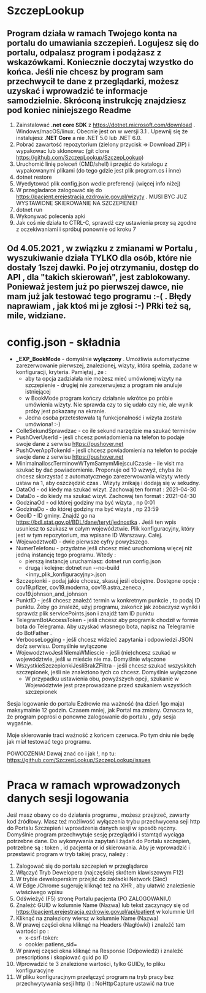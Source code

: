 # SzczepLookup

## Program działa w ramach Twojego konta na portalu do umawiania szczepień. Logujesz się do portalu, odpalasz program i podążasz z wskazówkami. Koniecznie doczytaj wzystko do końca. Jeśli nie chcesz by program sam przechwycił te dane z przeglądarki, możesz uzyskać i wprowadzić te informacje samodzielnie. Skróconą instrukcję znajdziesz pod koniec niniejszego Readme

1. Zainstalować **.net core SDK** z https://dotnet.microsoft.com/download . Windows/macOS/linux. Obecnie jest on w wersji 3.1 . Upewnij się że instalujesz **.NET Core** a nie .NET 5.0 lub .NET 6.0. 
2. Pobrać zawartość repozytorium (zielony przycisk => Download ZIP) i wypakowac lub sklonowac (git clone https://github.com/SzczepLookup/SzczepLookup)
3. Uruchomić linię poleceń (CMD/shell) i przejść do katalogu z wypakowanymi plikami (do tego gdzie jest plik program.cs i inne)
4. dotnet restore
5. Wyedytować plik config.json wedle preferencji (więcej info niżej)
6. W przegladarce zalogować się do https://pacjent.erejestracja.ezdrowie.gov.pl/wizyty . MUSI BYC JUZ WYSTAWIONE SKIEROWANIE NA SZCZEPIENIE!
7. dotnet run 
8. Wykonywać polecenia apki
9. Jak coś nie działa to CTRL-C, sprawdź czy ustawienia proxy są zgodne z oczekiwaniami i spróbuj ponownie od kroku 7

## Od 4.05.2021 ,  w związku z zmianami w Portalu , wyszukiwanie działa TYLKO dla osób, które nie dostały 1szej dawki. Po jej otrzymaniu, dostęp do API , dla "takich skierowań", jest zablokowany.  Ponieważ jestem już po pierwszej dawce, nie mam już jak testować tego programu :-( . Błędy naprawiam , jak ktoś mi je zgłosi :-) PRki też są, mile, widziane.


# config.json - składnia
* **_EXP_BookMode** - domyślnie **wyłączony** . Umożliwia automatyczne zarezerwowanie pierwszej, znalezionej, wizyty, która spełnia, zadane w konfiguracji, kryteria. Pamiętaj , że :
   - aby ta opcja zadziałała nie możesz mieć umówionej wizyty na szczepienie - drugiej nie zarezerwujesz a program nie anuluje istniejącej
   - w BookMode program kończy działanie wkrótce po próbie umówienia wizyty. Nie sprawda czy to się udało czy nie, ale wynik próby jest pokazany na ekranie. 
   - Jedna osoba przetestowała tą funkcjonalność i wizyta została umówiona! :-) 
* CoIleSekundSprawdzac - co ile sekund narzędzie ma szukać terminów
* PushOverUserId - jesli chcesz powiadomienia na telefon to podaje swoje dane z serwisu https://pushover.net
* PushOverAppTokenId - jesli chcesz powiadomienia na telefon to podaje swoje dane z serwisu https://pushover.net
* MinimalnaIloscTerminowWTymSamymMiejscuICzasie - ile visit ma szukać by dać powiadomienie. Proponuje od 10 wzwyż, chyba że chcesz skorzystać z automatycznego zarezerwowania wizyty wtedy ustaw na 1, aby oszczędzić czas . Wizyty znikają i dodają się w sekudny.
* DataOd - od kiedy ma szukać wizyt. Zachowaj ten format : 2021-04-30
* DataDo - do kiedy ma szukać wizyt. Zachowaj ten format : 2021-04-30
* GodzinaOd - od której godziny ma być wizyta , np 0:01
* GodzinaDo - do której godziny ma być wizyta , np 23:59
* GeoID - ID gminy. Znajdź go na https://bdl.stat.gov.pl/BDL/dane/teryt/jednostka . Jeśli ten wpis usuniesz to szukasz w całym województwie. Plik konfiguracyjny, który jest w tym repozytorium, ma wpisane ID Warszawy. Całej.  
* WojewodztwoID - dwie pierwsze cyfry powyższego. 
* NumerTelefonu - przydatne jeśli chcesz mieć uruchomioną więcej niż jedną instancję tego programu. Wtedy :
   - pierszą instancję uruchamiasz: dotnet run config.json
   - drugą i kolejne: dotnet run --no-build <inny_plik_konfiguracyjny>.json 
* Szczepionki - podaj jakie chcesz, skasuj jeśli obojętne. Dostępne opcje : cov19.pfizer, cov19.moderna, cov19.astra_zeneca , cov19.johnson_and_johnson
* PunktID - jeśli chcesz znaleźć termin w konkretnym punkcie , to podaj ID punktu. Żeby go znaleźć, użyj programu, zakończ jak zobaczysz wyniki i sprawdz plik servicePoints.json i znajdź tam ID punktu
* TelegramBotAccessToken - jeśli chcesz aby programik chodził w formie bota do Telegrama. Aby uzyskać własnego bota, napisz na Telegramie do BotFather . 
* VerbooseLogging - jeśli chcesz widzieć zapytania i odpowiedzi JSON do/z serwisu. Domyślnie wyłączone
* WojewodztwoJesliNiemaWMiescie - jeśli (nie)chcesz szukać w województwie, jeśli w mieście nie ma. Domyślnie włączone
* WszystkieSzczepionkiJesliBrakZFiltra - jeśli chcesz szukać wszyskitch szczepionek, jeśli nie znaleziono tych co chcesz. Domyślnie wyłączone
   - W przypadku ustawienia obu, powyższych opcji, szukanie w Województwie jest przeprowadzane przed szukaniem wszystkich szczepionek

Sesja logowanie do portalu Ezdrowie ma ważność (na dzień 1go maja) maksymalnie 12 godzin. Czasem mniej, jak Portal ma zmiany. Oznacza to, że program poprosi o ponowne zalogowanie do portalu , gdy sesja wygaśnie. 

Moje skierowanie traci ważność z końcem czerwca. Po tym dniu nie będę jak miał testować tego programu. 

POWODZENIA! Dawaj znać co i jak !, np tu: https://github.com/SzczepLookup/SzczepLookup/issues 
   

# Praca w ramach wprowadzonych danych sesji logowania
Jeśl masz obawy co do działania programu , możesz przejrzeć, zawarty kod źródłowy. Masz też możliwość wyłączenia trybu przechwycena seji http do Portalu Szczepień i wproadzenia danych sesji w sposób ręczny. Domyślnie program przechwytuje sesję przeglądrki i stamtąd wyciąga potrzebne dane. 
Do wykonywania zapytań i żądań do Portalu szczepień, potrzebne są : token , id pacjenta or id skierowania. Aby je wprowadzić i przestawić program w tryb takiej pracy, należy :
1. Zalogować się do portalu szczepień w przeglądarce
2. Włączyć Tryb Dewelopera (najczęściej skrótem klawiszowym F12)
3. W trybie deweloperskim przejść do zakładki Network (Sieć)
4. W Edge /Chrome sugeruję kliknąć też na XHR , aby ułatwić znalezienie właściwego wpisu
5. Odświeżyć (F5) stronę Portalu pacjenta (PO ZALOGOWANIU)
6. Znaleźć GUID w kolumnie Name (Nazwa) lub tekst zaczynący się od https://pacjent.erejestracja.ezdrowie.gov.pl/api/patient w kolumnie Url
7. Kliknąć na znaleziony wiersz w kolumnie Name (Nazwa)
8. W prawej części okna kliknąć na Headers (Nagłówki) i znaleźć tam wartości po :
   - x-csrf-token:
   - cookie: patiens_sid=
9. W prawej częsci okna kliknąć na Response (Odpowiedź) i znaleźć prescriptions i skopiować guid po ID
10. Wprowadzić te 3 znalezione wartości, tylko GUIDy, to pliku konfiguracyjne
11. W pliku konfiguracjnym przełączyć program na tryb pracy bez przechwytywania sesji http () : NoHttpCapture ustawić na true



